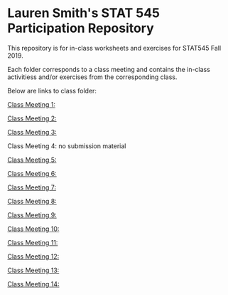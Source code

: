 # Lauren Smith's STAT 545 Participation Repository

This repository is for in-class worksheets and exercises for STAT545 Fall 2019.

Each folder corresponds to a class meeting and contains the in-class activitiess and/or exercises from the corresponding class.

Below are links to class folder:

[Class Meeting 1:](https://github.com/smithlauren/STAT545-participation/tree/master/cm001)

[Class Meeting 2:](https://github.com/smithlauren/STAT545-participation/tree/master/cm002)

[Class Meeting 3:](https://github.com/smithlauren/STAT545-participation/tree/master/cm003)

Class Meeting 4: no submission material

[Class Meeting 5:](https://github.com/smithlauren/STAT545-participation/tree/master/cm005)

[Class Meeting 6:](https://github.com/smithlauren/STAT545-participation/tree/master/cm006)

[Class Meeting 7:](https://github.com/smithlauren/STAT545-participation/tree/master/cm007)

[Class Meeting 8:](https://github.com/smithlauren/STAT545-participation/tree/master/cm008)

[Class Meeting 9:](https://github.com/smithlauren/STAT545-participation/tree/master/cm009)

[Class Meeting 10:](https://github.com/smithlauren/STAT545-participation/tree/master/cm010)

[Class Meeting 11:](https://github.com/smithlauren/STAT545-participation/tree/master/cm011_test)

[Class Meeting 12:](https://github.com/smithlauren/STAT545-participation/tree/master/cm012)

[Class Meeting 13:](https://github.com/smithlauren/STAT545-participation/tree/master/cm013)

[Class Meeting 14:](https://github.com/smithlauren/STAT545-participation/tree/master/cm014)
